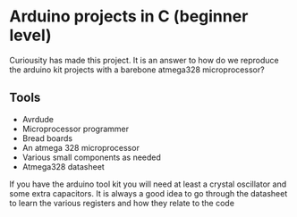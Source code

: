 # Arduino projects in C (beginner level)
Curiousity has made this project. It is an answer to how do we reproduce the arduino kit projects with a barebone atmega328 microprocessor?

## Tools
- Avrdude 
- Microprocessor programmer
- Bread boards
- An atmega 328 microprocessor
- Various small components as needed
- Atmega328 datasheet

If you have the arduino tool kit you will need at least a crystal oscillator and some extra capacitors.
It is always a good idea to go through the datasheet to learn the various registers  and how they relate to the code
 
